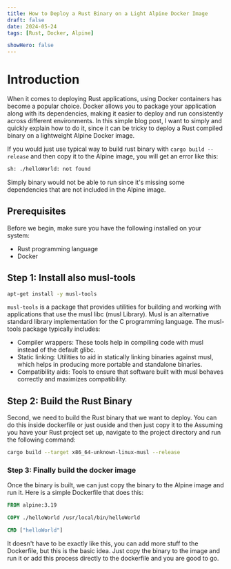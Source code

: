 ```yaml
---
title: How to Deploy a Rust Binary on a Light Alpine Docker Image
draft: false
date: 2024-05-24
tags: [Rust, Docker, Alpine]

showHero: false
---
```


# Introduction

When it comes to deploying Rust applications, using Docker containers has become a popular choice. Docker allows you to package your application along with its dependencies, making it easier to deploy and run consistently across different environments. In this simple blog post, I want to simply and quickly explain how to do it, since it can be tricky to deploy a Rust compiled binary on a lightweight Alpine Docker image.

If you would just use typical way to build rust binary with `cargo build --release` and then copy it to the Alpine image, you will get an error like this:

```bash
sh: ./helloWorld: not found
```

Simply binary would not be able to run since it's missing some dependencies that are not included in the Alpine image.

## Prerequisites

Before we begin, make sure you have the following installed on your system:

- Rust programming language
- Docker

## Step 1: Install also musl-tools

```bash
apt-get install -y musl-tools
```

`musl-tools` is a package that provides utilities for building and working with applications that use the musl libc (musl Library). Musl is an alternative standard library implementation for the C programming language.
The musl-tools package typically includes:
  * Compiler wrappers: These tools help in compiling code with musl instead of the default glibc.
  * Static linking: Utilities to aid in statically linking binaries against musl, which helps in producing more portable and standalone binaries.
  * Compatibility aids: Tools to ensure that software built with musl behaves correctly and maximizes compatibility.


## Step 2: Build the Rust Binary

Second, we need to build the Rust binary that we want to deploy. You can do this inside dockerfile or just ouside and then just copy it to the Assuming you have your Rust project set up, navigate to the project directory and run the following command:

```bash
cargo build --target x86_64-unknown-linux-musl --release
```

### Step 3: Finally build the docker image

Once the binary is built, we can just copy the binary to the Alpine image and run it. Here is a simple Dockerfile that does this:

```dockerfile
FROM alpine:3.19

COPY ./helloWorld /usr/local/bin/helloWorld

CMD ["helloWorld"]
```

It doesn't have to be exactly like this, you can add more stuff to the Dockerfile, but this is the basic idea. Just copy the binary to the image and run it or add this process directly to the dockerfile and you are good to go.
